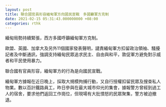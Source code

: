 ```yaml
---
layout: post
title: 聯合國官員形容緬甸軍方向國民宣戰　多國籲軍方克制
date: 2021-02-15 05:31:43.000000000 +08:00
categories: rthk
---
```


緬甸局勢持續緊張，西方多國呼籲緬甸軍方克制。

歐盟、英國、加拿大及另外11個國家發表聲明，譴責緬甸軍方扣留政治領袖、騷擾記者及中斷通訊，強調支持緬甸民眾追求民主、自由與和平，敦促軍方避免對示威者和平民使用暴力。

聯合國有官員形容，緬甸軍方的行為是向國民宣戰。

緬甸軍方據報在近日晚上，採取大規模拘捕行動，又自行授權扣留民眾及搜查私人物業。數以百計鐵路員工，昨日參與在最大城市仰光的集會，據報警方曾經到過工人的宿舍，要求他們返回工作崗位，但現場有大批憤怒的民眾聚集，警方被迫撤退。
